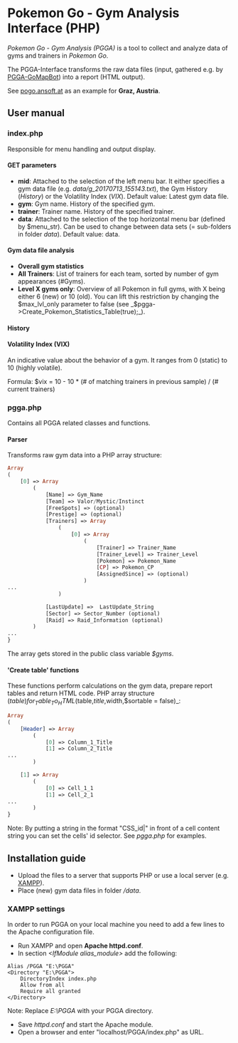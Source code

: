 # Pokemon Go - Gym Analysis Interface (PHP)
_Pokemon Go - Gym Analysis (PGGA)_ is a tool to collect and analyze data of gyms and trainers in _Pokemon Go_.

The PGGA-Interface transforms the raw data files (input, gathered e.g. by [PGGA-GoMapBot](https://github.com/Celegast/PGGA-GoMapBot)) into a report (HTML output).

See [pogo.ansoft.at](http://pogo.ansoft.at) as an example for **Graz, Austria**.

## User manual
### index.php
Responsible for menu handling and output display.
#### GET parameters
* **mid**: Attached to the selection of the left menu bar. It either specifies a gym data file (e.g. _data/g_20170713_155143.txt_), the Gym History (_History_) or the Volatility Index (_VIX_). Default value: Latest gym data file.
* **gym**: Gym name. History of the specified gym.
* **trainer**: Trainer name. History of the specified trainer.
* **data**: Attached to the selection of the top horizontal menu bar (defined by $menu_str). Can be used to change between data sets (= sub-folders in folder _data_). Default value: data.
#### Gym data file analysis
- **Overall gym statistics**
- **All Trainers**: List of trainers for each team, sorted by number of gym appearances (#Gyms).
- **Level X gyms only**: Overview of all Pokemon in full gyms, with X being either 6 (new) or 10 (old). You can lift this restriction by changing the $max_lvl_only parameter to false (see _$pgga->Create_Pokemon_Statistics_Table(true);_).
#### History
#### Volatility Index (VIX)
An indicative value about the behavior of a gym. It ranges from 0 (static) to 10 (highly volatile).

Formula: $vix = 10 - 10 * (# of matching trainers in previous sample) / (# current trainers)

### pgga.php
Contains all PGGA related classes and functions.
#### Parser
Transforms raw gym data into a PHP array structure:
```php
Array
(
    [0] => Array
        (
            [Name] => Gym_Name
            [Team] => Valor/Mystic/Instinct
            [FreeSpots] => (optional)
            [Prestige] => (optional)
            [Trainers] => Array
                (
                    [0] => Array
                        (
                            [Trainer] => Trainer_Name
                            [Trainer_Level] => Trainer_Level
                            [Pokemon] => Pokemon_Name
                            [CP] => Pokemon_CP
                            [AssignedSince] => (optional)
                        )
...
                )

            [LastUpdate] =>  LastUpdate_String
            [Sector] => Sector_Number (optional)
            [Raid] => Raid_Information (optional)
        )
...
}
```
The array gets stored in the public class variable _$gyms_.
#### 'Create table' functions
These functions perform calculations on the gym data, prepare report tables and return HTML code.
PHP array structure ($table) for _Table_To_HTML($table,$title,$width,$sortable = false)_:
```php
Array
(
    [Header] => Array
        (
            [0] => Column_1_Title
            [1] => Column_2_Title
...
        )

    [1] => Array
        (
            [0] => Cell_1_1
            [1] => Cell_2_1
...
        )
}
```
Note: By putting a string in the format "CSS_id|" in front of a cell content string you can set the cells' id selector. See _pgga.php_ for examples.

## Installation guide
* Upload the files to a server that supports PHP or use a local server (e.g. [XAMPP](https://www.apachefriends.org/index.html)).
* Place (new) gym data files in folder _/data_.

### XAMPP settings
In order to run PGGA on your local machine you need to add a few lines to the Apache configuration file.
- Run XAMPP and open **Apache httpd.conf**.
- In section _\<IfModule alias_module\>_ add the following:
```
Alias /PGGA "E:\PGGA"
<Directory "E:\PGGA">
    DirectoryIndex index.php
    Allow from all
    Require all granted
</Directory>
```
Note: Replace _E:\PGGA_ with your PGGA directory.
- Save _httpd.conf_ and start the Apache module.
- Open a browser and enter "localhost/PGGA/index.php" as URL.